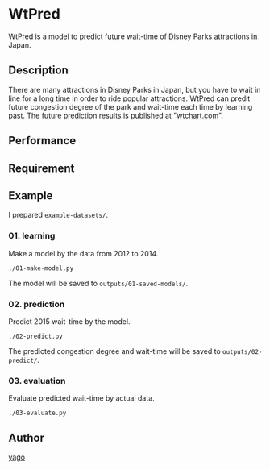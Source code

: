 WtPred
====

WtPred is a model to predict future wait-time of Disney Parks attractions in Japan.

## Description

There are many attractions in Disney Parks in Japan, but you have to wait in line for a long time in order to ride popular attractions. WtPred can predit future congestion degree of the park and wait-time each time by learning past. The future prediction results is published at "[wtchart.com](https://wtchart.com)".

## Performance

## Requirement

## Example
I prepared `example-datasets/`.
### 01. learning
Make a model by the data from 2012 to 2014.
```
./01-make-model.py
```
The model will be saved to `outputs/01-saved-models/`.

### 02. prediction
Predict 2015 wait-time by the model.
```
./02-predict.py
```
The predicted congestion degree and wait-time will be saved to `outputs/02-predict/`.

### 03. evaluation
Evaluate predicted wait-time by actual data.
```
./03-evaluate.py
```

## Author

[yago](https://github.com/ShimeiYago)
